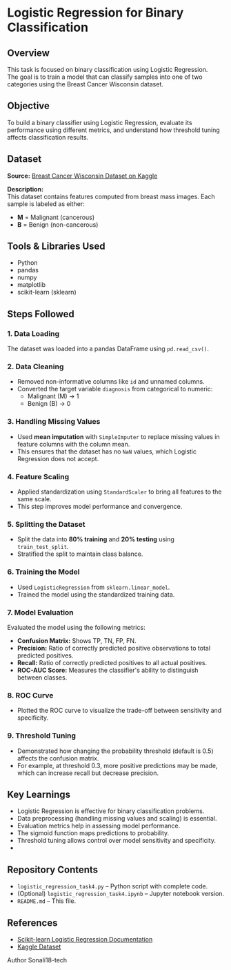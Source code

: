 # Logistic Regression for Binary Classification

## Overview
This task is focused on binary classification using Logistic Regression.  
The goal is to train a model that can classify samples into one of two categories using the Breast Cancer Wisconsin dataset.

## Objective
To build a binary classifier using Logistic Regression, evaluate its performance using different metrics, and understand how threshold tuning affects classification results.

## Dataset
**Source:** [Breast Cancer Wisconsin Dataset on Kaggle](https://www.kaggle.com/datasets/uciml/breast-cancer-wisconsin-data)

**Description:**  
This dataset contains features computed from breast mass images. Each sample is labeled as either:
- **M** = Malignant (cancerous)
- **B** = Benign (non-cancerous)

## Tools & Libraries Used
- Python
- pandas
- numpy
- matplotlib
- scikit-learn (sklearn)

## Steps Followed

### 1. Data Loading
The dataset was loaded into a pandas DataFrame using `pd.read_csv()`.

### 2. Data Cleaning
- Removed non-informative columns like `id` and unnamed columns.
- Converted the target variable `diagnosis` from categorical to numeric:
  - Malignant (M) → 1
  - Benign (B) → 0

### 3. Handling Missing Values
- Used **mean imputation** with `SimpleImputer` to replace missing values in feature columns with the column mean.
- This ensures that the dataset has no `NaN` values, which Logistic Regression does not accept.

### 4. Feature Scaling
- Applied standardization using `StandardScaler` to bring all features to the same scale.
- This step improves model performance and convergence.

### 5. Splitting the Dataset
- Split the data into **80% training** and **20% testing** using `train_test_split`.
- Stratified the split to maintain class balance.

### 6. Training the Model
- Used `LogisticRegression` from `sklearn.linear_model`.
- Trained the model using the standardized training data.

### 7. Model Evaluation
Evaluated the model using the following metrics:
- **Confusion Matrix:** Shows TP, TN, FP, FN.
- **Precision:** Ratio of correctly predicted positive observations to total predicted positives.
- **Recall:** Ratio of correctly predicted positives to all actual positives.
- **ROC-AUC Score:** Measures the classifier's ability to distinguish between classes.

### 8. ROC Curve
- Plotted the ROC curve to visualize the trade-off between sensitivity and specificity.

### 9. Threshold Tuning
- Demonstrated how changing the probability threshold (default is 0.5) affects the confusion matrix.
- For example, at threshold 0.3, more positive predictions may be made, which can increase recall but decrease precision.

## Key Learnings
- Logistic Regression is effective for binary classification problems.
- Data preprocessing (handling missing values and scaling) is essential.
- Evaluation metrics help in assessing model performance.
- The sigmoid function maps predictions to probability.
- Threshold tuning allows control over model sensitivity and specificity.
- 
## Repository Contents
- `logistic_regression_task4.py` – Python script with complete code.
- (Optional) `logistic_regression_task4.ipynb` – Jupyter notebook version.
- `README.md` – This file.

## References
- [Scikit-learn Logistic Regression Documentation](https://scikit-learn.org/stable/modules/linear_model.html#logistic-regression)
- [Kaggle Dataset](https://www.kaggle.com/datasets/uciml/breast-cancer-wisconsin-data)
  

Author
Sonali18-tech

